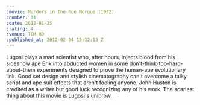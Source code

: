 ```yaml
--- 
:movie: Murders in the Rue Morgue (1932)
:number: 31
:date: 2012-01-25
:rating: 4
:venue: TCM HD
:published_at: 2012-02-04 15:12:13 Z
---
```

Lugosi plays a mad scientist who, after hours, injects blood from his sideshow ape Erik into abducted women in some don't-think-too-hard-about-them experiments designed to prove the human-ape evolutionary link. Good set design and stylish cinematography can't overcome a talky script and ape suit effects that aren't fooling anyone. John Huston is credited as a writer but good luck recognizing any of his work. The scariest thing about this movie is Lugosi's unibrow.
